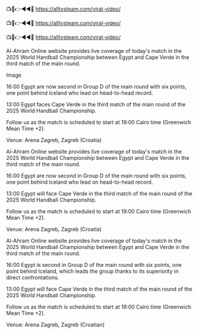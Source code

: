 📺📱👉◄◄🔴 https://alltvsteam.com/viral-video/

📺📱👉◄◄🔴 https://alltvsteam.com/viral-video/

📺📱👉◄◄🔴 https://alltvsteam.com/viral-video/

Al-Ahram Online website provides live coverage of today's match in the 2025 World Handball Championship between Egypt and Cape Verde in the third match of the main round.

Image

16:00 Egypt are now second in Group D of the main round with six points, one point behind Iceland who lead on head-to-head record.

13:00 Egypt faces Cape Verde in the third match of the main round of the 2025 World Handball Championship.

Follow us as the match is scheduled to start at 19:00 Cairo time (Greenwich Mean Time +2).

Venue: Arena Zagreb, Zagreb (Croatia)

Al-Ahram Online website provides live coverage of today's match in the 2025 World Handball Championship between Egypt and Cape Verde in the third match of the main round.

16:00 Egypt are now second in Group D of the main round with six points, one point behind Iceland who lead on head-to-head record.

13:00 Egypt will face Cape Verde in the third match of the main round of the 2025 World Handball Championship.

Follow us as the match is scheduled to start at 19:00 Cairo time (Greenwich Mean Time +2).

Venue: Arena Zagreb, Zagreb (Croatia)

Al-Ahram Online website provides live coverage of today's match in the 2025 World Handball Championship between Egypt and Cape Verde in the third match of the main round.

16:00 Egypt is second in Group D of the main round with six points, one point behind Iceland, which leads the group thanks to its superiority in direct confrontations.

13:00 Egypt will face Cape Verde in the third match of the main round of the 2025 World Handball Championship.

Follow us as the match is scheduled to start at 19:00 Cairo time (Greenwich Mean Time +2).

Venue: Arena Zagreb, Zagreb (Croatian)
